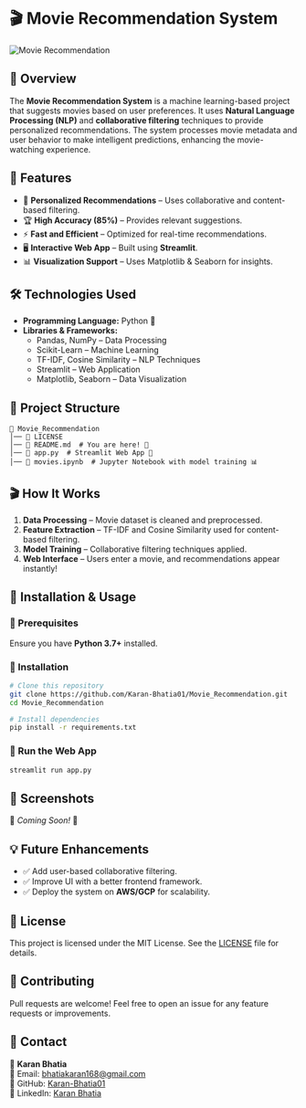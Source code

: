 # 🎬 Movie Recommendation System

![Movie Recommendation](https://via.placeholder.com/800x300?text=Movie+Recommendation+System)

## 📌 Overview
The **Movie Recommendation System** is a machine learning-based project that suggests movies based on user preferences. It uses **Natural Language Processing (NLP)** and **collaborative filtering** techniques to provide personalized recommendations. The system processes movie metadata and user behavior to make intelligent predictions, enhancing the movie-watching experience.

## 🚀 Features
- 🎯 **Personalized Recommendations** – Uses collaborative and content-based filtering.
- 🏆 **High Accuracy (85%)** – Provides relevant suggestions.
- ⚡ **Fast and Efficient** – Optimized for real-time recommendations.
- 🖥️ **Interactive Web App** – Built using **Streamlit**.
- 📊 **Visualization Support** – Uses Matplotlib & Seaborn for insights.

## 🛠️ Technologies Used
- **Programming Language:** Python 🐍
- **Libraries & Frameworks:**
  - Pandas, NumPy – Data Processing
  - Scikit-Learn – Machine Learning
  - TF-IDF, Cosine Similarity – NLP Techniques
  - Streamlit – Web Application
  - Matplotlib, Seaborn – Data Visualization

## 📂 Project Structure
```
📁 Movie_Recommendation
│── 📄 LICENSE
│── 📄 README.md  # You are here! 📖
│── 📄 app.py  # Streamlit Web App 🚀
│── 📄 movies.ipynb  # Jupyter Notebook with model training 📊
```

## 🎬 How It Works
1. **Data Processing** – Movie dataset is cleaned and preprocessed.
2. **Feature Extraction** – TF-IDF and Cosine Similarity used for content-based filtering.
3. **Model Training** – Collaborative filtering techniques applied.
4. **Web Interface** – Users enter a movie, and recommendations appear instantly!

## 🏁 Installation & Usage
### 🔹 Prerequisites
Ensure you have **Python 3.7+** installed.

### 🔹 Installation
```bash
# Clone this repository
git clone https://github.com/Karan-Bhatia01/Movie_Recommendation.git
cd Movie_Recommendation

# Install dependencies
pip install -r requirements.txt
```

### 🔹 Run the Web App
```bash
streamlit run app.py
```

## 📸 Screenshots
🚀 *Coming Soon!* 🎥

## 💡 Future Enhancements
- ✅ Add user-based collaborative filtering.
- ✅ Improve UI with a better frontend framework.
- ✅ Deploy the system on **AWS/GCP** for scalability.

## 📜 License
This project is licensed under the MIT License. See the [LICENSE](LICENSE) file for details.

## 🤝 Contributing
Pull requests are welcome! Feel free to open an issue for any feature requests or improvements.

## 📩 Contact
👤 **Karan Bhatia**  
📧 Email: [bhatiakaran168@gmail.com](mailto:bhatiakaran168@gmail.com)  
🔗 GitHub: [Karan-Bhatia01](https://github.com/Karan-Bhatia01)  
🔗 LinkedIn: [Karan Bhatia](https://www.linkedin.com/in/karan-bhatia-808a65291/)
